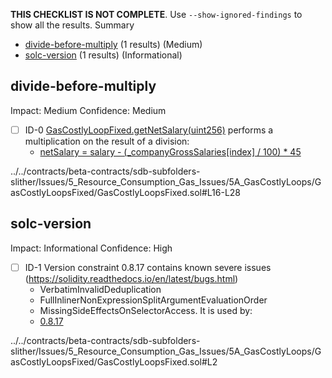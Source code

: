 **THIS CHECKLIST IS NOT COMPLETE**. Use `--show-ignored-findings` to show all the results.
Summary
 - [divide-before-multiply](#divide-before-multiply) (1 results) (Medium)
 - [solc-version](#solc-version) (1 results) (Informational)
## divide-before-multiply
Impact: Medium
Confidence: Medium
 - [ ] ID-0
[GasCostlyLoopFixed.getNetSalary(uint256)](../../contracts/beta-contracts/sdb-subfolders-slither/Issues/5_Resource_Consumption_Gas_Issues/5A_GasCostlyLoops/GasCostlyLoopsFixed/GasCostlyLoopsFixed.sol#L16-L28) performs a multiplication on the result of a division:
	- [netSalary = salary - (_companyGrossSalaries[index] / 100) * 45](../../contracts/beta-contracts/sdb-subfolders-slither/Issues/5_Resource_Consumption_Gas_Issues/5A_GasCostlyLoops/GasCostlyLoopsFixed/GasCostlyLoopsFixed.sol#L26)

../../contracts/beta-contracts/sdb-subfolders-slither/Issues/5_Resource_Consumption_Gas_Issues/5A_GasCostlyLoops/GasCostlyLoopsFixed/GasCostlyLoopsFixed.sol#L16-L28


## solc-version
Impact: Informational
Confidence: High
 - [ ] ID-1
Version constraint 0.8.17 contains known severe issues (https://solidity.readthedocs.io/en/latest/bugs.html)
	- VerbatimInvalidDeduplication
	- FullInlinerNonExpressionSplitArgumentEvaluationOrder
	- MissingSideEffectsOnSelectorAccess.
It is used by:
	- [0.8.17](../../contracts/beta-contracts/sdb-subfolders-slither/Issues/5_Resource_Consumption_Gas_Issues/5A_GasCostlyLoops/GasCostlyLoopsFixed/GasCostlyLoopsFixed.sol#L2)

../../contracts/beta-contracts/sdb-subfolders-slither/Issues/5_Resource_Consumption_Gas_Issues/5A_GasCostlyLoops/GasCostlyLoopsFixed/GasCostlyLoopsFixed.sol#L2


